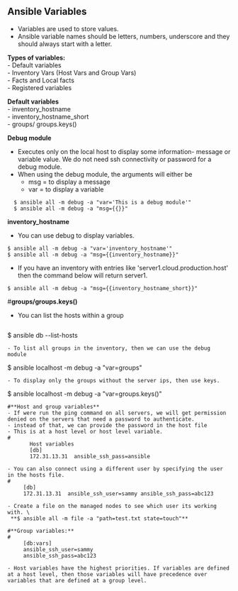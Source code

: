 ## Ansible Variables
- Variables are used to store values.
- Ansible variable names should be letters, numbers, underscore and they should always start with a letter.

**Types of variables:** \
    - Default variables \
    - Inventory Vars (Host Vars and Group Vars) \
    - Facts and Local facts \
    - Registered variables

**Default variables** \
    - inventory_hostname \
    - inventory_hostname_short \
    - groups/ groups.keys()

  **Debug module**
- Executes only on the local host to display some information- message or variable value. We do not need ssh connectivity or password for a debug module.
- When using the debug module, the arguments will either be
    - msg  =  to display a message
    - var  = to display a variable
```
  $ ansible all -m debug -a "var='This is a debug module'" 
  $ ansible all -m debug -a "msg={{}}"
```
**inventory_hostname**
- You can use debug to display variables.
```
$ ansible all -m debug -a "var='inventory_hostname'" 
$ ansible all -m debug -a "msg={{inventory_hostname}}"
```
- If you have an inventory with entries like 'server1.cloud.production.host' then the command below will return server1.
```
$ ansible all -m debug -a "msg={{inventory_hostname_short}}"
```
#**groups/groups.keys()**
- You can list the hosts within a group 
  ```
 $ ansible db --list-hosts
 ```
- To list all groups in the inventory, then we can use the debug module
```
  $ ansible localhost -m debug -a "var=groups"
  ```
- To display only the groups without the server ips, then use keys.
```
  $ ansible localhost -m debug -a "var=groups.keys()"
```
#**Host and group variables**
- If were run the ping command on all servers, we will get permission denied on the servers that need a password to authenticate.
- instead of that, we can provide the password in the host file
- This is at a host level or host level variable.
#
       Host variables
       [db]
       172.31.13.31  ansible_ssh_pass=ansible

- You can also connect using a different user by specifying the user in the hosts file.
#
     [db]
     172.31.13.31  ansible_ssh_user=sammy ansible_ssh_pass=abc123

- Create a file on the managed nodes to see which user its working with. \
 **$ ansible all -m file -a "path=test.txt state=touch"**

#**Group variables:**
#
     [db:vars]
     ansible_ssh_user=sammy
     ansible_ssh_pass=abc123

- Host variables have the highest priorities. If variables are defined at a host level, then those variables will have precedence over variables that are defined at a group level.
